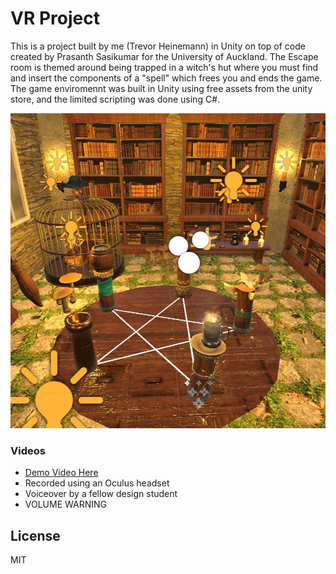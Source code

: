 # VR Project

This is a project built by me (Trevor Heinemann) in Unity on top of code created by Prasanth Sasikumar for the University of Auckland. The Escape room is themed around being trapped in a witch's hut where you must find and insert the components of a "spell" which frees you and ends the game. The game enviromennt was built in Unity using free assets from the unity store, and the limited scripting was done using C#.

![Unity Dev Environment](https://github.com/toremh/Magical-Hut-VR-Project/blob/main/vr.jpg?raw=true)

 ### Videos
 - [Demo Video Here](https://youtu.be/REG8aDf1UoI)
 - Recorded using an Oculus headset
 - Voiceover by a fellow design student
 - VOLUME WARNING

License
----

MIT


